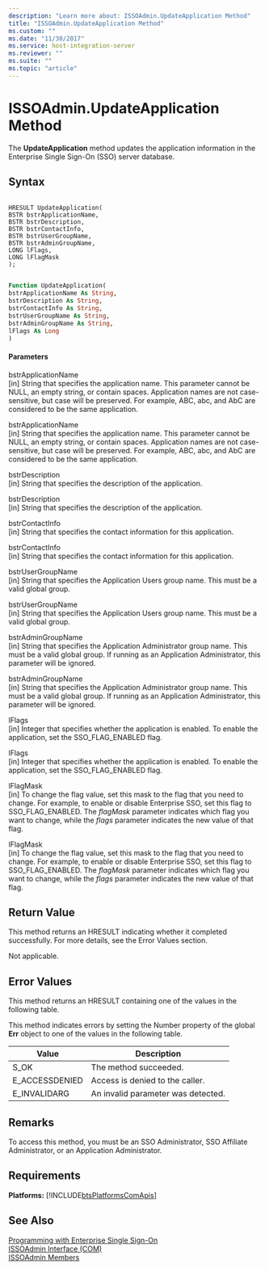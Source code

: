 ```yaml
---
description: "Learn more about: ISSOAdmin.UpdateApplication Method"
title: "ISSOAdmin.UpdateApplication Method"
ms.custom: ""
ms.date: "11/30/2017"
ms.service: host-integration-server
ms.reviewer: ""
ms.suite: ""
ms.topic: "article"
---
```

# ISSOAdmin.UpdateApplication Method
The **UpdateApplication** method updates the application information in the Enterprise Single Sign-On (SSO) server database.  
  
## Syntax  
  
```cpp#  
  
HRESULT UpdateApplication(  
BSTR bstrApplicationName,  
BSTR bstrDescription,  
BSTR bstrContactInfo,  
BSTR bstrUserGroupName,  
BSTR bstrAdminGroupName,  
LONG lFlags,  
LONG lFlagMask  
);  
```  
  
```vb  
  
Function UpdateApplication(  
bstrApplicationName As String,  
bstrDescription As String,  
bstrContactInfo As String,  
bstrUserGroupName As String,  
bstrAdminGroupName As String,  
lFlags As Long  
)  
```  
  
#### Parameters  
 bstrApplicationName  
 [in]  String that specifies the application name. This parameter cannot be NULL, an empty string, or contain spaces. Application names are not case-sensitive, but case will be preserved. For example, ABC, abc, and AbC are considered to be the same application.  
  
 bstrApplicationName  
 [in]  String that specifies the application name. This parameter cannot be NULL, an empty string, or contain spaces. Application names are not case-sensitive, but case will be preserved. For example, ABC, abc, and AbC are considered to be the same application.  
  
 bstrDescription  
 [in]  String that specifies the description of the application.  
  
 bstrDescription  
 [in]  String that specifies the description of the application.  
  
 bstrContactInfo  
 [in]  String that specifies the contact information for this application.  
  
 bstrContactInfo  
 [in]  String that specifies the contact information for this application.  
  
 bstrUserGroupName  
 [in]  String that specifies the Application Users group name. This must be a valid global group.  
  
 bstrUserGroupName  
 [in]  String that specifies the Application Users group name. This must be a valid global group.  
  
 bstrAdminGroupName  
 [in]  String that specifies the Application Administrator group name. This must be a valid global group. If running as an Application Administrator, this parameter will be ignored.  
  
 bstrAdminGroupName  
 [in]  String that specifies the Application Administrator group name. This must be a valid global group. If running as an Application Administrator, this parameter will be ignored.  
  
 lFlags  
 [in]  Integer that specifies whether the application is enabled. To enable the application, set the SSO_FLAG_ENABLED flag.  
  
 lFlags  
 [in]  Integer that specifies whether the application is enabled. To enable the application, set the SSO_FLAG_ENABLED flag.  
  
 lFlagMask  
 [in]  To change the flag value, set this mask to the flag that you need to change. For example, to enable or disable Enterprise SSO, set this flag to SSO_FLAG_ENABLED. The *flagMask* parameter indicates which flag you want to change, while the *flags* parameter indicates the new value of that flag.  
  
 lFlagMask  
 [in]  To change the flag value, set this mask to the flag that you need to change. For example, to enable or disable Enterprise SSO, set this flag to SSO_FLAG_ENABLED. The *flagMask* parameter indicates which flag you want to change, while the *flags* parameter indicates the new value of that flag.  
  
## Return Value  
 This method returns an HRESULT indicating whether it completed successfully. For more details, see the Error Values section.  
  
 Not applicable.  
  
## Error Values  
 This method returns an HRESULT containing one of the values in the following table.  
  
 This method indicates errors by setting the Number property of the global **Err** object to one of the values in the following table.  
  
|Value|Description|  
|-----------|-----------------|  
|S_OK|The method succeeded.|  
|E_ACCESSDENIED|Access is denied to the caller.|  
|E_INVALIDARG|An invalid parameter was detected.|  
  
## Remarks  
 To access this method, you must be an SSO Administrator, SSO Affiliate Administrator, or an Application Administrator.  
  
## Requirements  
 **Platforms:**  [!INCLUDE[btsPlatformsComApis](../includes/btsplatformscomapis-md.md)]  
  
## See Also  
 [Programming with Enterprise Single Sign-On](../esso/programming-with-enterprise-single-sign-on.md)   
 [ISSOAdmin Interface (COM)](../esso/issoadmin-interface-com.md)   
 [ISSOAdmin Members](../esso/issoadmin-members.md)
